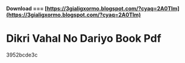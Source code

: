 **Download === [https://3gialigxormo.blogspot.com/?cyaq=2A0Tlm](https://3gialigxormo.blogspot.com/?cyaq=2A0Tlm)**


 
# Dikri Vahal No Dariyo Book Pdf
 
  3952bcde3c
 
